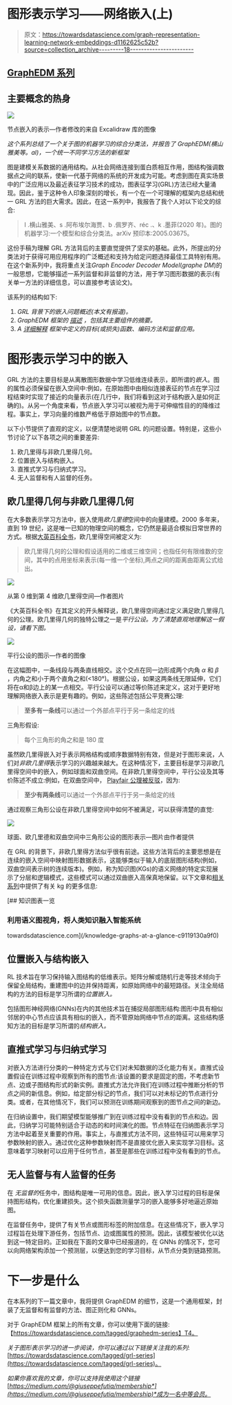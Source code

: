 # 图形表示学习——网络嵌入(上)

> 原文：<https://towardsdatascience.com/graph-representation-learning-network-embeddings-d1162625c52b?source=collection_archive---------18----------------------->

## [GraphEDM 系列](https://towardsdatascience.com/tagged/graphedm-series)

## 主要概念的热身

![](img/dba718e6ec44985c34a092ff79b810d1.png)

节点嵌入的表示—作者修改的来自 Excalidraw 库的图像

*这个系列总结了一个关于图的机器学习的综合分类法，并报告了 GraphEDM(横山雅美等。al)，一个统一不同学习方法的新框架*

图是建模关系数据的通用结构。从社会网络连接到蛋白质相互作用，图结构强调数据点之间的联系，使新一代基于网络的系统的开发成为可能。考虑到图在真实场景中的广泛应用以及最近表征学习技术的成功，图表征学习(GRL)方法已经大量涌现。因此，鉴于这种令人印象深刻的增长，有一个在一个可理解的框架内总结和统一 GRL 方法的巨大需求。因此，在这一系列中，我报告了我个人对以下论文的综合:

> I .横山雅美、s .阿布埃尔海贾、b .佩罗齐、réc .、k .墨菲(2020 年)。图的机器学习:一个模型和综合分类法。arXiv 预印本:2005.03675。

这份手稿为理解 GRL 方法背后的主要直觉提供了坚实的基础。此外，所提出的分类法对于获得可用应用程序的广泛概述和支持为给定问题选择最佳工具特别有用。在这个新系列中，我将重点关注*Graph Encoder Decoder Model*(*graphe DM*)的一般思想，它能够描述一系列监督和非监督的方法，用于学习图形数据的表示(有关单一方法的详细信息，可以直接参考该论文)。

该系列的结构如下:

1.  *GRL 背景下的嵌入问题概述(本文有报道)。*
2.  *GraphEDM 框架的* [*描述*](/graph-representation-learning-the-encoder-decoder-model-part-2-ed8b505af447) *，包括其主要组件的摘要。*
3.  *A* [*详细解释*](/graph-representation-learning-objective-functions-and-encoders-aef3a65bbf81) *框架中定义的目标(或损失)函数、编码方法和监督应用。*

# 图形表示学习中的嵌入

GRL 方法的主要目标是从离散图形数据中学习低维连续表示，即所谓的*嵌入*。图的属性必须保留在嵌入空间中:例如，在原始图中由相似连接表征的节点在学习过程结束时实现了接近的向量表示(在几行中，我们将看到这对于结构嵌入是如何正确的)。从另一个角度来看，节点嵌入学习可以被视为用于可伸缩性目的的降维过程。事实上，学习向量的维数严格低于原始图中的节点数。

以下小节提供了直观的定义，以便清楚地说明 GRL 的问题设置。特别是，这些小节讨论了以下各项之间的重要差异:

1.  欧几里得与非欧几里得几何。
2.  位置嵌入与结构嵌入。
3.  直推式学习与归纳式学习。
4.  无人监督和有人监督的任务。

## 欧几里得几何与非欧几里得几何

在大多数表示学习方法中，嵌入使用*欧几里德*空间中的向量建模。2000 多年来，直到 19 世纪，这是唯一已知的物理空间的概念，它仍然是最适合模拟日常世界的方式。根据[大英百科全书](https://www.britannica.com/science/Euclidean-space)，欧几里得空间被定义为:

> 欧几里得几何的公理和假设适用的二维或三维空间；也指任何有限维数的空间，其中的点用坐标来表示(每一维一个坐标),两点之间的距离由距离公式给出。

![](img/4eb70b1df917d9251203f4f757bfd428.png)

从第 0 维到第 4 维欧几里得空间—作者图片

《大英百科全书》在其定义的开头解释说，欧几里得空间通过定义满足欧几里得几何的公理。欧几里得几何的独特公理之一是*平行公设。为了清楚直观地理解这一假设，请看下图。*

![](img/9d00a82100c45ebfbe6f536280f87d49.png)

平行公设的图示—作者的图像

在这幅图中，一条线段与两条直线相交。这个交点在同一边形成两个内角 *α* 和 *β* ，内角之和小于两个直角之和(<180°)。根据公设，如果这两条线无限延伸，它们将在α和β边上的某一点相交。平行公设可以通过等价陈述来定义，这对于更好地理解网络嵌入表示是更有趣的。例如，这些陈述包括公平竞赛公理:

> **至多有一条线**可以通过一个外部点平行于另一条给定的线

三角形假设:

> 每个三角形的角之和是 180 度

虽然欧几里得嵌入对于表示网格结构或顺序数据特别有效，但是对于图形来说，人们对*非欧几里得*表示学习的兴趣越来越大。在这种情况下，主要目标是学习非欧几里得空间中的嵌入，例如球面和双曲空间。在非欧几里得空间中，平行公设及其等价陈述不成立:例如，在双曲空间中， [Playfair 公理被反驳](https://en.wikipedia.org/wiki/Hyperbolic_geometry#Non-intersecting_/_parallel_lines)，因为:

> **至少有两条线**可以通过一个外部点平行于另一条给定的线

通过观察三角形公设在非欧几里得空间中如何不被满足，可以获得清楚的直觉:

![](img/add614f6ac50a8b27b412667a7a7268d.png)

球面、欧几里德和双曲空间中三角形公设的图形表示—图片由作者提供

在 GRL 的背景下，非欧几里得方法似乎很有前途。这些方法背后的主要思想是在连续的嵌入空间中映射图形数据表示，这能够类似于输入的底层图形结构(例如，双曲空间表示树的连续版本)。例如，称为知识图(KGs)的语义网络的特定实现展示了分层和逻辑模式，这些模式可以通过双曲嵌入高保真地保留。以下文章和[相关系列](https://towardsdatascience.com/tagged/kgs-insights)中提供了有关 kg 的更多信息:

[](/knowledge-graphs-at-a-glance-c9119130a9f0) [## 知识图表一览

### 利用语义图视角，将人类知识融入智能系统

towardsdatascience.com](/knowledge-graphs-at-a-glance-c9119130a9f0) 

## 位置嵌入与结构嵌入

RL 技术旨在学习保持输入图结构的低维表示。矩阵分解或随机行走等技术倾向于保留全局结构，重建图中的边并保持距离，如原始网络中的最短路径。关注全局结构的方法的目标是学习所谓的*位置嵌入。*

包括图形神经网络(GNNs)在内的其他技术旨在捕捉局部图形结构:图形中具有相似邻居的中心节点应该具有相似的嵌入，而不管原始网络中节点的距离。这些结构感知方法的目标是学习所谓的*结构嵌入。*

## 直推式学习与归纳式学习

对嵌入方法进行分类的一种特定方式与它们对未知数据的泛化能力有关。直推式设置假设在训练过程中观察到所有的图节点:该设置的要求是固定的图，不考虑新节点、边或子图结构形式的新实例。直推式方法允许我们在训练过程中推断分析的节点之间的新信息。例如，给定部分标记的节点，我们可以对未标记的节点进行分类。或者，在其他情况下，我们可以预测在训练期间观察到的图节点之间的新边。

在归纳设置中，我们期望模型能够推广到在训练过程中没有看到的节点和边。因此，归纳学习可能特别适合于动态的和时间演化的图。节点特征在归纳图表示学习方法中起着至关重要的作用。事实上，与直推式方法不同，这些特征可以用来学习参数映射的嵌入。通过优化这种参数映射而不是直接优化嵌入来实现学习目标。这意味着学习映射可以应用于任何节点，甚至是那些在训练过程中没有看到的节点。

## 无人监督与有人监督的任务

在 *无监督的*任务中，图结构是唯一可用的信息。因此，嵌入学习过程的目标是保持图形结构，优化重建损失。这个损失函数测量学习的嵌入能够多好地逼近原始图。

在监督任务中，提供了有关节点或图形标签的附加信息。在这些情况下，嵌入学习过程旨在处理下游任务，包括节点、边或图属性的预测。因此，该模型被优化以达到这一特定目的。正如我在下面的文章中已经报道的，在 GNNs 的情况下，您可以向网络架构添加一个预测层，以便达到您的学习目标，从节点分类到链路预测。

# 下一步是什么

在本系列的下一篇文章中，我将提供 GraphEDM 的细节，这是一个通用框架，封装了无监督和有监督的方法、图正则化和 GNNs。

对于 GraphEDM 框架上的所有文章，你可以使用下面的链接:【https://towardsdatascience.com/tagged/graphedm-series】T4。

*关于图形表示学习的进一步阅读，你可以通过以下链接关注我的系列*:[https://towardsdatascience.com/tagged/grl-series](https://towardsdatascience.com/tagged/grl-series)。

*如果你喜欢我的文章，你可以支持我使用这个链接*[*https://medium.com/@giuseppefutia/membership*](https://medium.com/@giuseppefutia/membership)*成为一名中等会员。*